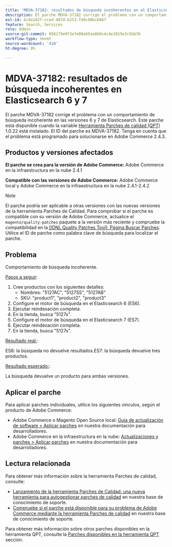 ```yaml
---
title: 'MDVA-37182: resultados de búsqueda incoherentes en el Elasticsearch 6 y 7'
description: El parche MDVA-37182 corrige el problema con un comportamiento de búsqueda incoherente en las versiones 6 y 7 de Elasticsearch. Este parche está disponible cuando está instalada la [Quality Patches Tool (QPT)](/help/announcements/adobe-commerce-announcements/magento-quality-patches-released-new-tool-to-self-serve-quality-patches.md) 1.0.22. El ID del parche es MDVA-37182. Tenga en cuenta que el problema está programado para solucionarse en Adobe Commerce 2.4.3.
exl-id: 6c4e2d2f-cced-487d-b253-fd0c80bc6067
feature: Search, Services
role: Admin
source-git-commit: 958179e0f3efe08e65ea8b0c4c4e1015e3c5bb76
workflow-type: tm+mt
source-wordcount: '410'
ht-degree: 0%

---
```


# MDVA-37182: resultados de búsqueda incoherentes en Elasticsearch 6 y 7

El parche MDVA-37182 corrige el problema con un comportamiento de búsqueda incoherente en las versiones 6 y 7 de Elasticsearch. Este parche está disponible cuando la variable [Herramienta Parches de calidad (QPT)](/help/announcements/adobe-commerce-announcements/magento-quality-patches-released-new-tool-to-self-serve-quality-patches.md) 1.0.22 está instalado. El ID del parche es MDVA-37182. Tenga en cuenta que el problema está programado para solucionarse en Adobe Commerce 2.4.3.

## Productos y versiones afectados

**El parche se crea para la versión de Adobe Commerce:** Adobe Commerce en la infraestructura en la nube 2.4.1

**Compatible con las versiones de Adobe Commerce:** Adobe Commerce local y Adobe Commerce en la infraestructura en la nube 2.4.1-2.4.2

>[!NOTE]
>
>El parche podría ser aplicable a otras versiones con las nuevas versiones de la herramienta Parches de Calidad. Para comprobar si el parche es compatible con su versión de Adobe Commerce, actualice el `magento/quality-patches` paquete a la versión más reciente y compruebe la compatibilidad en la [[!DNL Quality Patches Tool]: Página Buscar Parches](https://devdocs.magento.com/quality-patches/tool.html#patch-grid). Utilice el ID de parche como palabra clave de búsqueda para localizar el parche.

## Problema

Comportamiento de búsqueda incoherente.

<u>Pasos a seguir</u>:

1. Cree productos con los siguientes detalles:
   * Nombres: &quot;5127AC&quot;, &quot;5127SS&quot;, &quot;5127AB&quot;
   * SKU: &quot;product1&quot;, &quot;product2&quot;, &quot;product3&quot;
1. Configure el motor de búsqueda en el Elasticsearch 6 (ES6).
1. Ejecutar reindexación completa.
1. En la tienda, busca &quot;5127s&quot;.
1. Configure el motor de búsqueda en el Elasticsearch 7 (ES7).
1. Ejecutar reindexación completa.
1. En la tienda, busca &quot;5127s&quot;.

<u>Resultado real:</u>:

ES6: la búsqueda no devuelve resultados.ES7: la búsqueda devuelve tres productos.

<u>Resultado esperado:</u>:

La búsqueda devuelve un producto para ambas versiones.

## Aplicar el parche

Para aplicar parches individuales, utilice los siguientes vínculos, según el producto de Adobe Commerce:

* Adobe Commerce o Magento Open Source local: [Guía de actualización de software > Aplicar parches](https://devdocs.magento.com/guides/v2.4/comp-mgr/patching/mqp.html) en nuestra documentación para desarrolladores.
* Adobe Commerce en la infraestructura en la nube: [Actualizaciones y parches > Aplicar parches](https://devdocs.magento.com/cloud/project/project-patch.html) en nuestra documentación para desarrolladores.

## Lectura relacionada

Para obtener más información sobre la herramienta Parches de calidad, consulte:

* [Lanzamiento de la herramienta Parches de Calidad: una nueva herramienta para autogestionar parches de calidad](/help/announcements/adobe-commerce-announcements/magento-quality-patches-released-new-tool-to-self-serve-quality-patches.md) en nuestra base de conocimiento de soporte.
* [Compruebe si el parche está disponible para su problema de Adobe Commerce mediante la herramienta Parches de calidad](/help/support-tools/patches-available-in-qpt-tool/check-patch-for-magento-issue-with-magento-quality-patches.md) en nuestra base de conocimiento de soporte.

Para obtener más información sobre otros parches disponibles en la herramienta QPT, consulte la [Parches disponibles en la herramienta QPT](https://support.magento.com/hc/en-us/sections/360010506631-Patches-available-in-QPT-tool-) sección.
